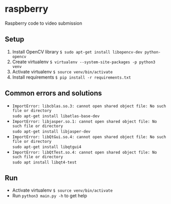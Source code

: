 # raspberry
Raspberry code to video submission
## Setup
1. Install OpenCV library `$ sudo apt-get install libopencv-dev python-opencv`
2. Create virtualenv `$ virtualenv --system-site-packages -p python3 venv`
3. Activate virtualenv `$ source venv/bin/activate`
4. Install requirements `$ pip install -r requirements.txt`


## Common errors and solutions

- `ImportError: libcblas.so.3: cannot open shared object file: No such file or directory`  
`sudo apt-get install libatlas-base-dev`
- `ImportError: libjasper.so.1: cannot open shared object file: No such file or directory`  
`sudo apt-get install libjasper-dev`
- `ImportError: libQtGui.so.4: cannot open shared object file: No such file or directory`  
`sudo apt-get install libqtgui4`
- `ImportError: libQtTest.so.4: cannot open shared object file: No such file or directory`  
`sudo apt install libqt4-test`


## Run
- Activate virtualenv `$ source venv/bin/activate`
- Run `python3 main.py -h` to get help